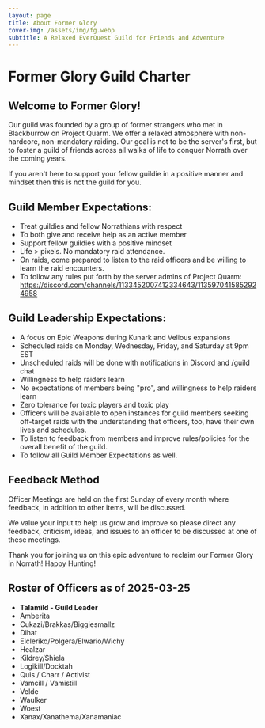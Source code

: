 ```yaml
---
layout: page
title: About Former Glory
cover-img: /assets/img/fg.webp
subtitle: A Relaxed EverQuest Guild for Friends and Adventure
---
```


# Former Glory Guild Charter

## Welcome to Former Glory!

Our guild was founded by a group of former strangers who met in Blackburrow on Project Quarm. We offer a relaxed atmosphere with non-hardcore, non-mandatory raiding. Our goal is not to be the server's first, but to foster a guild of friends across all walks of life to conquer Norrath over the coming years.

If you aren't here to support your fellow guildie in a positive manner and mindset then this is not the guild for you. 

## Guild Member Expectations:

- Treat guildies and fellow Norrathians with respect
- To both give and receive help as an active member
- Support fellow guildies with a positive mindset
- Life > pixels. No mandatory raid attendance.
- On raids, come prepared to listen to the raid officers and be willing to learn the raid encounters.
- To follow any rules put forth by the server admins of Project Quarm: https://discord.com/channels/1133452007412334643/1135970415852924958


## Guild Leadership Expectations:

- A focus on Epic Weapons during Kunark and Velious expansions
- Scheduled raids on Monday, Wednesday, Friday, and Saturday at 9pm EST
- Unscheduled raids will be done with notifications in Discord and /guild chat
- Willingness to help raiders learn
- No expectations of members being "pro", and willingness to help raiders learn
- Zero tolerance for toxic players and toxic play
- Officers will be available to open instances for guild members seeking off-target raids with the understanding that officers, too, have their own lives and schedules.
- To listen to feedback from members and improve rules/policies for the overall benefit of the guild.
- To follow all Guild Member Expectations as well.

	
## Feedback Method

Officer Meetings are held on the first Sunday of every month where feedback, in addition to other items, will be discussed.

We value your input to help us grow and improve so please direct any feedback, criticism, ideas, and issues to an officer to be discussed at one of these meetings.

Thank you for joining us on this epic adventure to reclaim our Former Glory in Norrath! Happy Hunting!

## Roster of Officers as of 2025-03-25

- **Talamild - Guild Leader**
- Amberita
- Cukazi/Brakkas/Biggiesmallz
- Dihat
- Elcleriko/Polgera/Elwario/Wichy
- Healzar
- Kildrey/Shiela
- Logikill/Docktah
- Quis / Charr / Activist
- Vamcill / Vamistill
- Velde
- Waulker
- Woest
- Xanax/Xanathema/Xanamaniac
